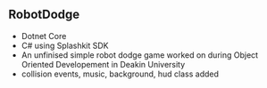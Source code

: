 ## RobotDodge ##

- Dotnet Core
- C# using Splashkit SDK
- An unfinised simple robot dodge game worked on during Object Oriented Developement in Deakin University
- collision events, music, background, hud class added
